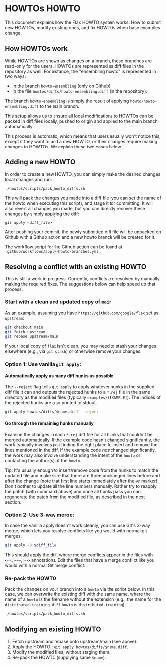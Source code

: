 # HOWTOs HOWTO

This document explains how the Flax HOWTO system works: How to submit
new HOWTOs, modify existing ones, and fix HOWTOs when base examples
change.

## How HOWTOs work

While HOWTOs are shown as changes on a branch, these branches are read-only for
the users. HOWTOs are represented as diff files in the repository as well. For 
instance, the "ensembling howto" is represented in two ways:

* In the branch `howto-ensembling` (only on Github).
* In the file `howtos/diffs/howto-ensembling.diff` (in the repository).

The branch `howto-ensembling` is simply the result of applying 
`howto/howto-ensembling.diff` to the main branch.

This setup allows us to ensure all local modifications to HOWTOs can be packed
in diff files locally, pushed to origin and applied to the main branch 
automatically.

This process is automatic, which means that users usually won't notice this, 
except if they want to add a new HOWTO, or their changes require making changes
to HOWTOs. We explain these two cases below.

## Adding a new HOWTO

In order to create a new HOWTO, you can simply make the desired changes local
changes and run:

```
./howtos/scripts/pack_howto_diffs.sh
```

This will pack the changes you made into a diff file (you can set the name of
the howto when executing this script), and stage it for committing. It will also
revert all changes you made, but you can directly recover these changes by
simply applying the diff:

```
git apply <diff_file>
```

After pushing your commit, the newly submitted diff file will be unpacked on
Github with a Github action and a new howto branch will be created for it.

The workflow script for the Github action can be found at 
`.github/workflows/apply-howto-branches.yml`

## Resolving a conflict with an existing HOWTO

This is still a work in progress. Currently, conflicts are resolved by manually
making the required fixes. The suggestions below can help speed up that process.

### Start with a clean and updated copy of `main`
As an example, assuming you have `https://github.com/google/flax` set as
`upstream`:
```bash
git checkout main
git fetch upstream
git rebase upstream/main
```
If your local copy of `flax` isn't clean, you may need to stash your changes
elsewhere (e.g., via `git stash`) or otherwise remove your changes.

### Option 1: Use vanilla `git apply`:

#### Automatically apply as many diff hunks as possible
The `--reject` flag tells `git apply` to apply whatever hunks in the supplied
diff file it can and outputs the rejected hunks to a `*.rej` file in the same
directory as the modified files (typically `examples/[EXAMPLE]`). The indices
of the rejected hunks are also printed to stdout.

```bash
git apply howtos/diffs/$name.diff --reject
```

#### Go through the remaining hunks manually
Examine the changes in each `*.rej` diff file for all hunks that couldn't be
merged automatically. If the example code hasn't changed significantly, the
work typically involves just finding the right place to insert and remove the
lines mentioned in the diff. If the example code _has_ changed significantly,
the work may also involve understanding the intent of the `howto` or contacting
the author(s) of the `howto`.

Tip: It's usually enough to insert/remove code from the hunks to match the
updated file and make sure that there are three unchanged lines before and
after the change (note that first line starts immediately after the `@@`
marker). Don't bother to update all the line numbers manually. Rather try to
reapply the patch (with command above) and once all hunks pass you can
regenerate the patch from the modified file, as described in the next section.

### Option 2: Use 3-way merge:
In case the vanilla apply doesn't work cleanly, you can use Git's 3-way merge,
which lets you resolve conflicts like you would with normal git merges.

```bash
git apply -3 $diff_file
```

This should apply the diff, where merge conflicts appear in the files
with `<<<`, `===`, `>>>` annotations. Edit the files that have a merge conflict
like you would with a normal Git merge conflict.

### Re-pack the HOWTO
Pack the changes on your branch into a `howto` via the script below. In this
case, we can overwrite the existing diff with the same name, where the name of
a `howto` is the filename without the extension (e.g., the name for the
`distributed-training.diff` `howto` is `distributed-training`).
```bash
./howtos/scripts/pack_howto_diffs.sh
```

## Modifying an existing HOWTO

1. Fetch upstream and rebase onto upstream/main (see above).
1. Apply the HOWTO : `git apply howtos/diffs/$name.diff`.
2. Modify the modified files, without staging them.
3. Re-pack the HOWTO (supplying same `$name`).
